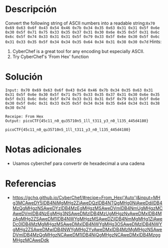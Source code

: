 # Descripción
Convert the following string of ASCII numbers into a readable string:`0x70 0x69 0x63 0x6f 0x43 0x54 0x46 0x7b 0x34 0x35 0x63 0x31 0x31 0x5f 0x6e 0x30 0x5f 0x71 0x75 0x33 0x35 0x37 0x31 0x30 0x6e 0x35 0x5f 0x31 0x6c 0x6c 0x5f 0x74 0x33 0x31 0x31 0x5f 0x79 0x33 0x5f 0x6e 0x30 0x5f 0x6c 0x31 0x33 0x35 0x5f 0x34 0x34 0x35 0x64 0x34 0x31 0x38 0x30 0x7d`
Hints:
1. CyberChef is a great tool for any encoding but especially ASCII.
2. Try CyberChef's 'From Hex' function
# Solución
```
Input: 0x70 0x69 0x63 0x6f 0x43 0x54 0x46 0x7b 0x34 0x35 0x63 0x31 0x31 0x5f 0x6e 0x30 0x5f 0x71 0x75 0x33 0x35 0x37 0x31 0x30 0x6e 0x35 0x5f 0x31 0x6c 0x6c 0x5f 0x74 0x33 0x31 0x31 0x5f 0x79 0x33 0x5f 0x6e 0x30 0x5f 0x6c 0x31 0x33 0x35 0x5f 0x34 0x34 0x35 0x64 0x34 0x31 0x38 0x30 0x7d

Receipe: From Hex
Output: picoCTF{45c11_n0_qu35710n5_1ll_t311_y3_n0_l135_445d4180}

picoCTF{45c11_n0_qu35710n5_1ll_t311_y3_n0_l135_445d4180}
```
# Notas adicionales
- Usamos cyberchef para convertir de hexadecimal a una cadena
# Referencias
- https://gchq.github.io/CyberChef/#recipe=From_Hex('Auto')&input=MHg3MCAweDY5IDB4NjMgMHg2ZiAweDQzIDB4NTQgMHg0NiAweDdiIDB4MzQgMHgzNSAweDYzIDB4MzEgMHgzMSAweDVmIDB4NmUgMHgzMCAweDVmIDB4NzEgMHg3NSAweDMzIDB4MzUgMHgzNyAweDMxIDB4MzAgMHg2ZSAweDM1IDB4NWYgMHgzMSAweDZjIDB4NmMgMHg1ZiAweDc0IDB4MzMgMHgzMSAweDMxIDB4NWYgMHg3OSAweDMzIDB4NWYgMHg2ZSAweDMwIDB4NWYgMHg2YyAweDMxIDB4MzMgMHgzNSAweDVmIDB4MzQgMHgzNCAweDM1IDB4NjQgMHgzNCAweDMxIDB4MzggMHgzMCAweDdk